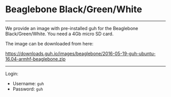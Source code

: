 # Beaglebone Black/Green/White
--------------------------------------------

We provide an image with pre-installed guh for the Beaglebone Black/Green/White.
You need a 4Gb micro SD card.

The image can be downloaded from here:

https://downloads.guh.io/images/beaglebone/2016-05-19-guh-ubuntu-16.04-armhf-beaglebone.zip

--------------------------------------------
Login:
* Username: `guh`
* Password: `guh`








